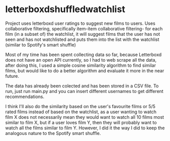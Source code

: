 # letterboxdshuffledwatchlist

Project uses letterboxd user ratings to suggest new films to users. Uses collaborative filtering, specifically item-item collaborative filtering- for each film (in a subset of) the watchlist, it will suggest films that the user has not seen and has not watchlisted and puts them into the list with the watchlist (similar to Spotify's smart shuffle)

Most of my time has been spent collecting data so far, because Letterboxd does not have an open API currently, so I had to web scrape all the data, after doing this, I used a simple cosine similarity algorithm to find similar films, but would like to do a better algorithm and evaluate it more in the near future.

The data has already been colected and has been stored in a CSV file. To run, just run main.py and you can insert different usernames to get different recommendations.

I think I'll also do the similarity based on the user's favourite films or 5/5 rated films instead of based on the watchlist, as a user wanting to watch film X does not necessarily mean they would want to watch all 10 films most similar to film X, but if a user loves film Y, then they will probably want to watch all the films similar to film Y. However, I did it the way I did to keep the analogous nature to the Spotify smart shuffle.
